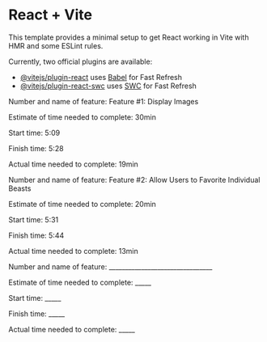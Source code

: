 # React + Vite

This template provides a minimal setup to get React working in Vite with HMR and some ESLint rules.

Currently, two official plugins are available:

- [@vitejs/plugin-react](https://github.com/vitejs/vite-plugin-react/blob/main/packages/plugin-react/README.md) uses [Babel](https://babeljs.io/) for Fast Refresh
- [@vitejs/plugin-react-swc](https://github.com/vitejs/vite-plugin-react-swc) uses [SWC](https://swc.rs/) for Fast Refresh

Number and name of feature: Feature #1: Display Images

Estimate of time needed to complete: 30min

Start time: 5:09

Finish time: 5:28

Actual time needed to complete: 19min

Number and name of feature: Feature #2: Allow Users to Favorite Individual Beasts

Estimate of time needed to complete: 20min

Start time: 5:31

Finish time: 5:44

Actual time needed to complete: 13min

Number and name of feature: ________________________________

Estimate of time needed to complete: _____

Start time: _____

Finish time: _____

Actual time needed to complete: _____